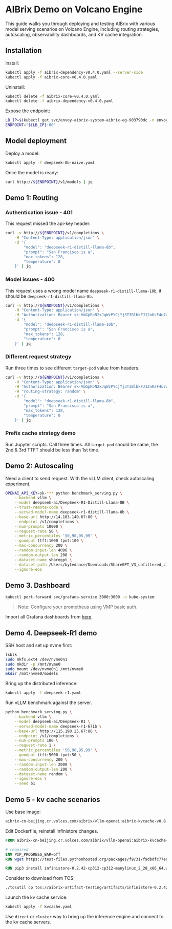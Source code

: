 # AIBrix Demo on Volcano Engine

This guide walks you through deploying and testing AIBrix with various model serving scenarios on Volcano Engine,
including routing strategies, autoscaling, observability dashboards, and KV cache integration.

## Installation

Install:

```bash
kubectl apply -f aibrix-dependency-v0.4.0.yaml --server-side
kubectl apply -f aibrix-core-v0.4.0.yaml
```

Uninstall:

```bash
kubectl delete -f aibrix-core-v0.4.0.yaml
kubectl delete -f aibrix-dependency-v0.4.0.yaml
```

Expose the endpoint:

```bash
LB_IP=$(kubectl get svc/envoy-aibrix-system-aibrix-eg-903790dc -n envoy-gateway-system -o=jsonpath='{.status.loadBalancer.ingress[0].ip}')
ENDPOINT="${LB_IP}:80"
```

## Model deployment

Deploy a model:

```bash
kubectl apply -f deepseek-8b-naive.yaml
```

Once the model is ready:

```bash
curl http://${ENDPOINT}/v1/models | jq
```

## Demo 1: Routing

### Authentication issue - 401

This request missed the api-key header:

```bash
curl -v http://${ENDPOINT}/v1/completions \
    -H "Content-Type: application/json" \
    -d '{
        "model": "deepseek-r1-distill-llama-8b",
        "prompt": "San Francisco is a",
        "max_tokens": 128,
        "temperature": 0
    }' | jq
```

### Model issues - 400

This request uses a wrong model name `deepseek-r1-distill-llama-10b`, it should be `deepseek-r1-distill-llama-8b`.

```bash
curl -v http://${ENDPOINT}/v1/completions \
    -H "Content-Type: application/json" \
    -H "Authorization: Bearer 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" \
    -d '{
        "model": "deepseek-r1-distill-llama-10b",
        "prompt": "San Francisco is a",
        "max_tokens": 128,
        "temperature": 0
    }' | jq
```

### Different request strategy

Run three times to see different `target-pod` value from headers.

```bash
curl -v http://${ENDPOINT}/v1/completions \
    -H "Content-Type: application/json" \
    -H "Authorization: Bearer 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" \
    -H "routing-strategy: random" \
    -d '{
        "model": "deepseek-r1-distill-llama-8b",
        "prompt": "San Francisco is a",
        "max_tokens": 128,
        "temperature": 0
    }' | jq
```

### Prefix cache strategy demo

Run Jupyter scripts. Call three times. All `target-pod` should be same, the 2nd & 3rd TTFT should be less than 1st time.

## Demo 2: Autoscaling

Need a client to send request. With the vLLM client, check autoscaling experiment.

```bash
OPENAI_API_KEY=sk-*** python benchmark_serving.py \
    --backend vllm \
    --model deepseek-ai/DeepSeek-R1-Distill-Llama-8B \
    --trust-remote-code \
    --served-model-name deepseek-r1-distill-llama-8b \
    --base-url http://14.103.140.67:80 \
    --endpoint /v1/completions \
    --num-prompts 10000 \
    --request-rate 50 \
    --metric_percentiles '50,90,95,99' \
    --goodput ttft:1000 tpot:100 \
    --max-concurrency 200 \
    --random-input-len 4096 \
    --random-output-len 200 \
    --dataset-name sharegpt \
    --dataset-path /Users/bytedance/Downloads/ShareGPT_V3_unfiltered_cleaned_split.json \
    --ignore-eos
```

## Demo 3. Dashboard

```bash
kubectl port-forward svc/grafana-service 3000:3000 -n kube-system
```

> Note: Configure your prometheus using VMP basic auth.

Import all Grafana dashboards from [here](https://github.com/vllm-project/aibrix/tree/main/observability/grafana).

## Demo 4. Deepseek-R1 demo

SSH host and set up nvme first:

```bash
lsblk
sudo mkfs.ext4 /dev/nvme0n1
sudo mkdir -p /mnt/nvme0
sudo mount /dev/nvme0n1 /mnt/nvme0
mkdir /mnt/nvme0/models
```

Bring up the distributed inference:

```bash
kubectl apply -f deepseek-r1.yaml
```

Run vLLM benchmark against the server.

```bash
python benchmark_serving.py \
    --backend vllm \
    --model deepseek-ai/DeepSeek-R1 \
    --served-model-name deepseek-r1-671b \
    --base-url http://115.190.25.67:80 \
    --endpoint /v1/completions \
    --num-prompts 100 \
    --request-rate 1 \
    --metric_percentiles '50,90,95,99' \
    --goodput ttft:5000 tpot:50 \
    --max-concurrency 200 \
    --random-input-len 2000 \
    --random-output-len 200 \
    --dataset-name random \
    --ignore-eos \
    --seed 61
```

## Demo 5 - kv cache scenarios

Use base image:

```bash
aibrix-cn-beijing.cr.volces.com/aibrix/vllm-openai:aibrix-kvcache-v0.8.5-20250510
```

Edit Dockerfile, reinstall infinistore changes.

```dockerfile
FROM aibrix-cn-beijing.cr.volces.com/aibrix/vllm-openai:aibrix-kvcache-v0.8.5-20250510

# required
ENV PIP_PROGRESS_BAR=off
RUN wget https://test-files.pythonhosted.org/packages/f9/31/f9dbdfc77eadafaff9e882b501d0490625c113e3834891cd59d3223b747d/infinistore-0.2.42-cp312-cp312-manylinux_2_28_x86_64.whl

RUN pip3 install infinistore-0.2.42-cp312-cp312-manylinux_2_28_x86_64.whl --index-url=https://mirrors.ivolces.com/pypi/simple/
```

Consider to download from TOS:

```bash
./tosutil cp tos://aibrix-artifact-testing/artifacts/infinistore-0.2.42-cp312-cp312-manylinux_2_28_x86_64.whl .
```

Launch the kv cache service:

```bash
kubectl apply -f kvcache.yaml
```

Use `direct` or `cluster` way to bring up the inference engine and connect to the kv cache servers.
